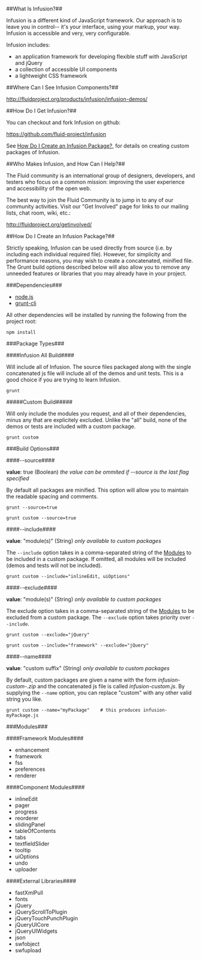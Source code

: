 
##What Is Infusion?##

Infusion is a different kind of JavaScript framework. Our approach is to leave you in control-- it's your interface, using your markup, your way. Infusion is accessible and very, very configurable.

Infusion includes:
* an application framework for developing flexible stuff with JavaScript and jQuery
* a collection of accessible UI components
* a lightweight CSS framework


##Where Can I See Infusion Components?##

<http://fluidproject.org/products/infusion/infusion-demos/>


##How Do I Get Infusion?##

You can checkout and fork Infusion on github:

<https://github.com/fluid-project/infusion>

See [How Do I Create an Infusion Package?](#how-do-i-create-an-infusion-package), for details on creating custom packages of Infusion.

##Who Makes Infusion, and How Can I Help?##

The Fluid community is an international group of designers, developers, and testers who focus on a common mission: improving the user experience and accessibility of the open web.

The best way to join the Fluid Community is to jump in to any of our community activities. Visit our "Get Involved" page for links to our mailing lists, chat room, wiki, etc.:

<http://fluidproject.org/getinvolved/>


##How Do I Create an Infusion Package?##

Strictly speaking, Infusion can be used directly from source (i.e. by including each individual required file). However, for simplicity and performance reasons, you may wish to create a concatenated, minified file. The Grunt build options described below will also allow you to remove any unneeded features or libraries that you may already have in your project.

###Dependencies###

* [node.js](http://nodejs.org/)
* [grunt-cli](http://gruntjs.com/)

All other dependencies will be installed by running the following from the project root:

    npm install

###Package Types###

####Infusion All Build####

Will include all of Infusion. The source files packaged along with the single concatenated js file will include all of the demos and unit tests. This is a good choice if you are trying to learn Infusion.

    grunt

#####Custom Build#####

Will only include the modules you request, and all of their dependencies, minus any that are explicitely excluded. Unlike the "all" build, none of the demos or tests are included with a custom package.

    grunt custom

###Build Options###

####--source####

__value__: true (Boolean)
_the value can be ommited if --source is the last flag specified_

By default all packages are minified. This option will allow you to maintain the readable spacing and comments.

    grunt --source=true

    grunt custom --source=true

####--include####

__value__: "module(s)" (String)
_only available to custom packages_

The `--include` option takes in a comma-separated string of the [Modules](#modules) to be included in a custom package. If omitted, all modules will be included (demos and tests will not be included).

    grunt custom --include="inlineEdit, uiOptions"

####--exclude####

__value__: "module(s)" (String)
_only available to custom packages_

The exclude option takes in a comma-separated string of the [Modules](#modules) to be excluded from a custom package. The `--exclude` option takes priority over `--include`.

    grunt custom --exclude="jQuery"

    grunt custom --include="framework" --exclude="jQuery"

####--name####

__value__: "custom suffix" (String)
_only available to custom packages_

By default, custom packages are given a name with the form _infusion-custom-<version>.zip_ and the concatenated js file is called _infusion-custom.js_. By supplying the `--name` option, you can replace "custom" with any other valid string you like.

    grunt custom --name="myPackage"    # this produces infusion-myPackage.js

###Modules###

####Framework Modules####

* enhancement
* framework
* fss
* preferences
* renderer

####Component Modules####

* inlineEdit
* pager
* progress
* reorderer
* slidingPanel
* tableOfContents
* tabs
* textfieldSlider
* tooltip
* uiOptions
* undo
* uploader

####External Libraries####

* fastXmlPull
* fonts
* jQuery
* jQueryScrollToPlugin
* jQueryTouchPunchPlugin
* jQueryUICore
* jQueryUIWidgets
* json
* swfobject
* swfupload